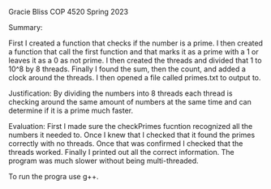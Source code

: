 Gracie Bliss
COP 4520
Spring 2023

Summary:

First I created a function that checks if the number is a prime. I then created a function that call the first function and that marks it as a prime with a 1 or leaves it as a 0 as not prime. I then created the threads and divided that 1 to 10^8 by 8 threads. Finally I found the sum, then the count, and added a clock around the threads. I then opened a file called primes.txt to output to.

Justification: 
By dividing the numbers into 8 threads each thread is checking around the same amount of numbers at the same time and can determine if it is a prime much faster.


Evaluation:
First I made sure the checkPrimes fucntion recognized all the numbers it needed to. Once I knew that I checked that it found the primes correctly with no threads. Once that was confirmed I checked that the threads worked. Finally I printed out all the correct information. The program was much slower without being multi-threaded.

To run the progra use g++.
